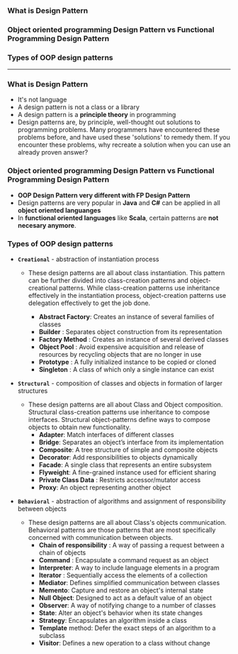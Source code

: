 ### What is Design Pattern
### Object oriented programming Design Pattern vs Functional Programming Design Pattern
### Types of OOP design patterns

------------------------------------------------------------------

### What is Design Pattern
* It's not language
* A design pattern is not a class or a library
* A design pattern is a **principle theory** in programming
* Design patterns are, by principle, well-thought out solutions to programming problems. Many programmers have encountered these problems before, and have used these 'solutions' to remedy them. If you encounter these problems, why recreate a solution when you can use an already proven answer?

### Object oriented programming Design Pattern vs Functional Programming Design Pattern
* **OOP Design Pattern very different with FP Design Pattern**
* Design patterns are very popular in **Java** and **C#** can be applied in all **object oriented languanges**
* In **functional oriented languages** like **Scala**, certain patterns are **not necesary anymore**.

### Types of OOP design patterns

* **`Creational`** - abstraction of instantiation process
  * These design patterns are all about class instantiation. This pattern can be further divided into class-creation patterns and object-creational patterns. While class-creation patterns use inheritance effectively in the instantiation process, object-creation patterns use delegation effectively to get the job done.
  
    * **Abstract Factory**: Creates an instance of several families of classes
    * **Builder** : Separates object construction from its representation
    * **Factory Method** : Creates an instance of several derived classes
    * **Object Pool** : Avoid expensive acquisition and release of resources by recycling objects that are no longer in use
    * **Prototype** : A fully initialized instance to be copied or cloned
    * **Singleton** : A class of which only a single instance can exist
  
* **`Structural`** - composition of classes and objects in formation of larger structures
  * These design patterns are all about Class and Object composition. Structural class-creation patterns use inheritance to compose interfaces. Structural object-patterns define ways to compose objects to obtain new functionality.
    * **Adapter**: Match interfaces of different classes
    * **Bridge**: Separates an object’s interface from its implementation
    * **Composite**: A tree structure of simple and composite objects
    * **Decorator**: Add responsibilities to objects dynamically
    * **Facade**: A single class that represents an entire subsystem
    * **Flyweight**: A fine-grained instance used for efficient sharing
    * **Private Class Data** : Restricts accessor/mutator access
    * **Proxy**: An object representing another object


* **`Behavioral`** - abstraction of algorithms and assignment of responsibility between objects
  * These design patterns are all about Class's objects communication. Behavioral patterns are those patterns that are most specifically concerned with communication between objects.
    * **Chain of responsibility** : A way of passing a request between a chain of objects
    * **Command** : Encapsulate a command request as an object
    * **Interpreter**: A way to include language elements in a program
    * **Iterator** : Sequentially access the elements of a collection
    * **Mediator**: Defines simplified communication between classes
    * **Memento**: Capture and restore an object's internal state
    * **Null Object**: Designed to act as a default value of an object
    * **Observer**: A way of notifying change to a number of classes
    * **State**: Alter an object's behavior when its state changes
    * **Strategy**: Encapsulates an algorithm inside a class
    * **Template** method: Defer the exact steps of an algorithm to a subclass
    * **Visitor**: Defines a new operation to a class without change
    
    
    
    
    
    
    
    
